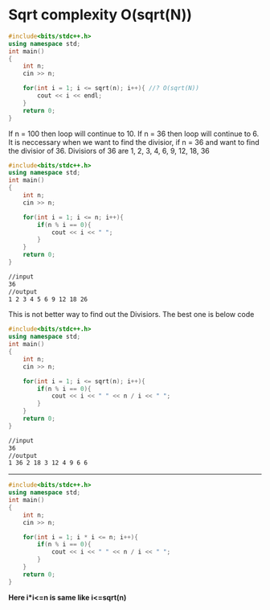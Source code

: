 # Sqrt complexity O(sqrt(N))

```c++
#include<bits/stdc++.h>
using namespace std;
int main()
{
    int n;
    cin >> n;

    for(int i = 1; i <= sqrt(n); i++){ //? O(sqrt(N)) 
        cout << i << endl;
    }
    return 0;
}
```
If n = 100 then loop will continue to 10. If n = 36 then loop will continue to 6.
It is neccessary when we want to find the divisior, if n = 36 and want to find the divisior of 36.
Divisiors of 36 are 1, 2, 3, 4, 6, 9, 12, 18, 36
```c++
#include<bits/stdc++.h>
using namespace std;
int main()
{
    int n;
    cin >> n;

    for(int i = 1; i <= n; i++){
        if(n % i == 0){
            cout << i << " ";
        }
    }
    return 0;
}
```
```bash
//input
36
//output
1 2 3 4 5 6 9 12 18 26
```
This is not better way to find out the Divisiors.
The best one is below code
```c++
#include<bits/stdc++.h>
using namespace std;
int main()
{
    int n;
    cin >> n;

    for(int i = 1; i <= sqrt(n); i++){
        if(n % i == 0){
            cout << i << " " << n / i << " ";
        }
    }
    return 0;
}
```
```bash
//input
36
//output
1 36 2 18 3 12 4 9 6 6 
```

---------------------------------------------------------------------------------------------------------------------------------------------

```c++
#include<bits/stdc++.h>
using namespace std;
int main()
{
    int n;
    cin >> n;

    for(int i = 1; i * i <= n; i++){
        if(n % i == 0){
            cout << i << " " << n / i << " ";
        }
    }
    return 0;
}
```
**Here **i*i<=n** is same like **i<=sqrt(n)****